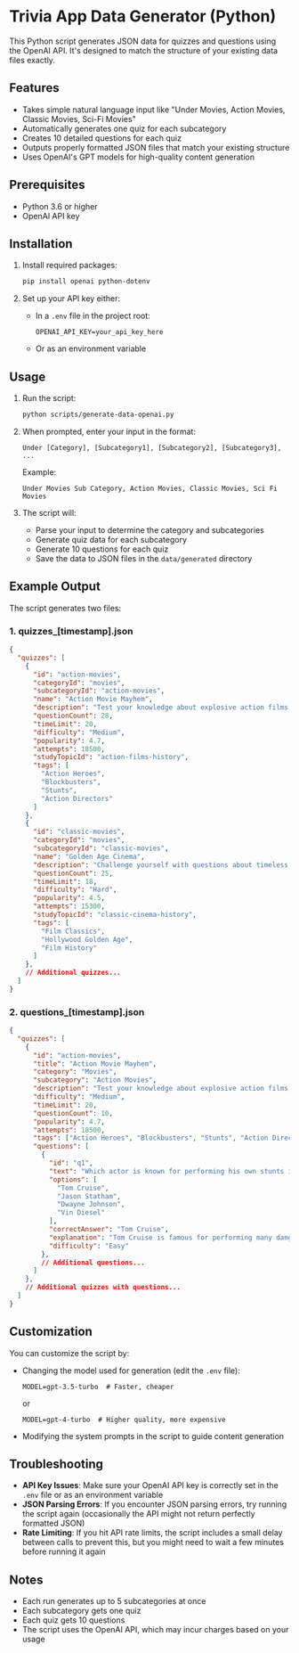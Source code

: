 # Trivia App Data Generator (Python)

This Python script generates JSON data for quizzes and questions using the OpenAI API. It's designed to match the structure of your existing data files exactly.

## Features

- Takes simple natural language input like "Under Movies, Action Movies, Classic Movies, Sci-Fi Movies"
- Automatically generates one quiz for each subcategory
- Creates 10 detailed questions for each quiz
- Outputs properly formatted JSON files that match your existing structure
- Uses OpenAI's GPT models for high-quality content generation

## Prerequisites

- Python 3.6 or higher
- OpenAI API key

## Installation

1. Install required packages:
   ```bash
   pip install openai python-dotenv
   ```

2. Set up your API key either:
   - In a `.env` file in the project root:
     ```
     OPENAI_API_KEY=your_api_key_here
     ```
   - Or as an environment variable

## Usage

1. Run the script:
   ```bash
   python scripts/generate-data-openai.py
   ```

2. When prompted, enter your input in the format:
   ```
   Under [Category], [Subcategory1], [Subcategory2], [Subcategory3], ...
   ```

   Example:
   ```
   Under Movies Sub Category, Action Movies, Classic Movies, Sci Fi Movies
   ```

3. The script will:
   - Parse your input to determine the category and subcategories
   - Generate quiz data for each subcategory
   - Generate 10 questions for each quiz
   - Save the data to JSON files in the `data/generated` directory

## Example Output

The script generates two files:

### 1. quizzes_[timestamp].json

```json
{
  "quizzes": [
    {
      "id": "action-movies",
      "categoryId": "movies",
      "subcategoryId": "action-movies",
      "name": "Action Movie Mayhem",
      "description": "Test your knowledge about explosive action films, iconic heroes, and heart-pumping stunts that defined the genre.",
      "questionCount": 28,
      "timeLimit": 20,
      "difficulty": "Medium",
      "popularity": 4.7,
      "attempts": 18500,
      "studyTopicId": "action-films-history",
      "tags": [
        "Action Heroes",
        "Blockbusters",
        "Stunts",
        "Action Directors"
      ]
    },
    {
      "id": "classic-movies",
      "categoryId": "movies",
      "subcategoryId": "classic-movies",
      "name": "Golden Age Cinema",
      "description": "Challenge yourself with questions about timeless classics from Hollywood's golden era.",
      "questionCount": 25,
      "timeLimit": 18,
      "difficulty": "Hard",
      "popularity": 4.5,
      "attempts": 15300,
      "studyTopicId": "classic-cinema-history",
      "tags": [
        "Film Classics",
        "Hollywood Golden Age",
        "Film History"
      ]
    },
    // Additional quizzes...
  ]
}
```

### 2. questions_[timestamp].json

```json
{
  "quizzes": [
    {
      "id": "action-movies",
      "title": "Action Movie Mayhem",
      "category": "Movies",
      "subcategory": "Action Movies",
      "description": "Test your knowledge about explosive action films, iconic heroes, and heart-pumping stunts that defined the genre.",
      "difficulty": "Medium",
      "timeLimit": 20,
      "questionCount": 10,
      "popularity": 4.7,
      "attempts": 18500,
      "tags": ["Action Heroes", "Blockbusters", "Stunts", "Action Directors"],
      "questions": [
        {
          "id": "q1",
          "text": "Which actor is known for performing his own stunts in the 'Mission: Impossible' franchise?",
          "options": [
            "Tom Cruise",
            "Jason Statham",
            "Dwayne Johnson",
            "Vin Diesel"
          ],
          "correctAnswer": "Tom Cruise",
          "explanation": "Tom Cruise is famous for performing many dangerous stunts himself in the Mission: Impossible series, including hanging from the Burj Khalifa and clinging to the outside of an airplane during takeoff.",
          "difficulty": "Easy"
        },
        // Additional questions...
      ]
    },
    // Additional quizzes with questions...
  ]
}
```

## Customization

You can customize the script by:

- Changing the model used for generation (edit the `.env` file):
  ```
  MODEL=gpt-3.5-turbo  # Faster, cheaper
  ```
  or
  ```
  MODEL=gpt-4-turbo  # Higher quality, more expensive
  ```

- Modifying the system prompts in the script to guide content generation

## Troubleshooting

- **API Key Issues**: Make sure your OpenAI API key is correctly set in the `.env` file or as an environment variable
- **JSON Parsing Errors**: If you encounter JSON parsing errors, try running the script again (occasionally the API might not return perfectly formatted JSON)
- **Rate Limiting**: If you hit API rate limits, the script includes a small delay between calls to prevent this, but you might need to wait a few minutes before running it again

## Notes

- Each run generates up to 5 subcategories at once
- Each subcategory gets one quiz
- Each quiz gets 10 questions
- The script uses the OpenAI API, which may incur charges based on your usage 